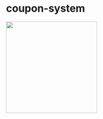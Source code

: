 # coupon-system
<img src="[/images/output/video1.gif](https://user-images.githubusercontent.com/113261408/224429342-a21427f7-4a5f-4731-a148-fdb8e426ceff.gif)" width="250" height="250"/>
